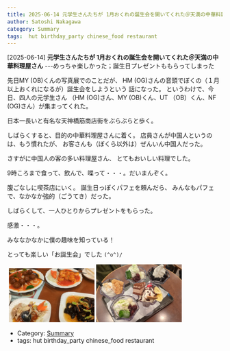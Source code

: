 ```yaml
---
title: 2025-06-14 元学生さんたちが 1月おくれの誕生会を開いてくれた＠天満の中華料理屋さん ---めっちゃ楽しかった；誕生日プレゼントももらってしまった 
author: Satoshi Nakagawa
category: Summary
tags:  hut birthday_party chinese_food restaurant
---
```


[2025-06-14] **元学生さんたちが 1月おくれの誕生会を開いてくれた＠天満の中華料理屋さん**  ---めっちゃ楽しかった；誕生日プレゼントももらってしまった 

 先日MY (OB)くんの写真展でのことだが、
HM (OG)さんの音頭でぼくの（１月以上おくれになるが）誕生会をしようという
話になった。
というわけで、今日、四人の元学生さん
（HM (OG)さん、MY (OB)くん、UT （OB）くん、NF (OG)さん）が集まってくれた。

 日本一長いと有名な天神橋筋商店街をぶらぶらと歩く。

 しばらくすると、目的の中華料理屋さんに着く。
店員さんが中国人というのは、もう慣れたが、
お客さんも（ぼくら以外は）ぜんいん中国人だった。

 さすがに中国人の客の多い料理屋さん、
とてもおいしい料理でした。

 9時ころまで食って、飲んで、喋って・・・。だいまんぞく。

 腹ごなしに喫茶店にいく。
誕生日っぽくパフェを頼んだら、
みんなもパフェで、なかなか強的（ごうてき）だった。

 しばらくして、一人ひとりからプレゼントをもらった。

 感激・・・。

 みななかなかに僕の趣味を知っている！

 とっても楽しい「お誕生会」でした `(^o^)/`

<img src="/pict/2025-06-14-pub-01.jpg)" alt="" width="200"/>

<img src="/pict/2025-06-14-pub-03.jpg" alt="" width="200"/>
<img src="/pict/2025-06-14-pub-02.jpg" alt="" width="200"/>

- Category: [Summary](https://merapano.github.io/categories.html#Summary)
- tags:  hut birthday_party chinese_food restaurant
